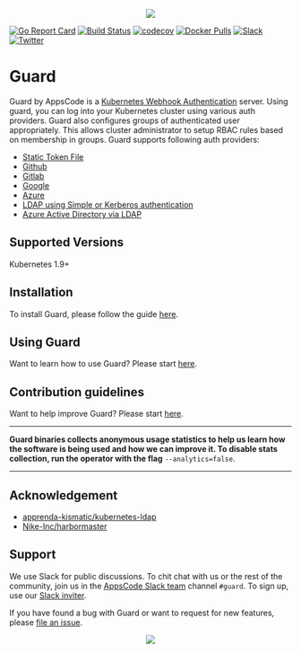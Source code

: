 <p align="center"><img src="/logo/LOGO_GUARD_Readme.jpg"></p>

[![Go Report Card](https://goreportcard.com/badge/github.com/appscode/guard)](https://goreportcard.com/report/github.com/appscode/guard)
[![Build Status](https://travis-ci.org/appscode/guard.svg?branch=master)](https://travis-ci.org/appscode/guard)
[![codecov](https://codecov.io/gh/appscode/guard/branch/master/graph/badge.svg)](https://codecov.io/gh/appscode/guard)
[![Docker Pulls](https://img.shields.io/docker/pulls/appscode/guard.svg)](https://hub.docker.com/r/appscode/guard/)
[![Slack](https://slack.appscode.com/badge.svg)](https://slack.appscode.com)
[![Twitter](https://img.shields.io/twitter/follow/appscodehq.svg?style=social&logo=twitter&label=Follow)](https://twitter.com/intent/follow?screen_name=AppsCodeHQ)

# Guard
Guard by AppsCode is a [Kubernetes Webhook Authentication](https://kubernetes.io/docs/admin/authentication/#webhook-token-authentication) server. Using guard, you can log into your Kubernetes cluster using various auth providers. Guard also configures groups of authenticated user appropriately. This allows cluster administrator to setup RBAC rules based on membership in groups. Guard supports following auth providers:

- [Static Token File](https://appscode.com/products/guard/0.3.0/guides/authenticator/static_token_file/)
- [Github](https://appscode.com/products/guard/0.3.0/guides/authenticator/github/)
- [Gitlab](https://appscode.com/products/guard/0.3.0/guides/authenticator/gitlab/)
- [Google](https://appscode.com/products/guard/0.3.0/guides/authenticator/google/)
- [Azure](https://appscode.com/products/guard/0.3.0/guides/authenticator/azure/)
- [LDAP using Simple or Kerberos authentication](https://appscode.com/products/guard/0.3.0/guides/authenticator/ldap/)
- [Azure Active Directory via LDAP](https://appscode.com/products/guard/0.3.0/guides/authenticator/ldap_azure/)

## Supported Versions
Kubernetes 1.9+

## Installation
To install Guard, please follow the guide [here](https://appscode.com/products/guard/0.3.0/setup/install/).

## Using Guard
Want to learn how to use Guard? Please start [here](https://appscode.com/products/guard/0.3.0/).

## Contribution guidelines
Want to help improve Guard? Please start [here](https://appscode.com/products/guard/0.3.0/welcome/contributing/).

---

**Guard binaries collects anonymous usage statistics to help us learn how the software is being used and how we can improve it. To disable stats collection, run the operator with the flag** `--analytics=false`.

---

## Acknowledgement

- [apprenda-kismatic/kubernetes-ldap](https://github.com/apprenda-kismatic/kubernetes-ldap)
- [Nike-Inc/harbormaster](https://github.com/Nike-Inc/harbormaster)

## Support
We use Slack for public discussions. To chit chat with us or the rest of the community, join us in the [AppsCode Slack team](https://appscode.slack.com/messages/C8M8HANQ0/details/) channel `#guard`. To sign up, use our [Slack inviter](https://slack.appscode.com/).

If you have found a bug with Guard or want to request for new features, please [file an issue](https://github.com/appscode/guard/issues/new).

<p align="center"><img src="/logo/Separador.jpg"></p>
